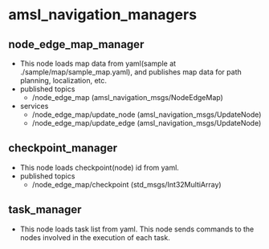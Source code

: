 # amsl_navigation_managers

## node_edge_map_manager
- This node loads map data from yaml(sample at ./sample/map/sample_map.yaml), and publishes map data for path planning, localization, etc.
- published topics
  - /node_edge_map (amsl_navigation_msgs/NodeEdgeMap)
- services
  - /node_edge_map/update_node (amsl_navigation_msgs/UpdateNode)
  - /node_edge_map/update_edge (amsl_navigation_msgs/UpdateNode)

## checkpoint_manager
- This node loads checkpoint(node) id from yaml. 
- published topics
  - /node_edge_map/checkpoint (std_msgs/Int32MultiArray)

## task_manager
- This node loads task list from yaml. This node sends commands to the nodes involved in the execution of each task.
